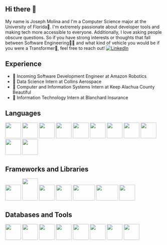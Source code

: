 ## Hi there 👋

My name is Joseph Molina and I'm a Computer Science major at the University of Florida🐊. I'm extremely passionate about developer tools and making tech more accessible to everyone. 
Additionally, I love asking people obscure questions. So if you have strong interests or thoughts that fall between Software Engineering👨‍💻 and what kind of vehicle you would be if you were a Transformer🚙, feel free to reach out!
[![LinkedIn](https://img.shields.io/badge/-LinkedIn-blue?style=for-the-badge&logo=LinkedIn&logoColor=white)](https://www.linkedin.com/in/josephmolina256)

## Experience
- 🤖 Incoming Software Development Engineer at Amazon Robotics
- 🚀 Data Science Intern at Collins Aerospace
- 🌳 Computer and Information Systems Intern at Keep Alachua County Beautiful
- 🏡 Information Technology Intern at Blanchard Insurance
## Languages
<div flex=row justify-content=center>
  <img src="https://cdn.jsdelivr.net/gh/devicons/devicon@latest/icons/python/python-original.svg" height=50 width=50 />
  <img src="https://cdn.jsdelivr.net/gh/devicons/devicon@latest/icons/cplusplus/cplusplus-original.svg" height=50 width=50 />
  <img src="https://cdn.jsdelivr.net/gh/devicons/devicon@latest/icons/javascript/javascript-original.svg" height=50 width=50 />
  <img src="https://cdn.jsdelivr.net/gh/devicons/devicon@latest/icons/typescript/typescript-original.svg" height=50 width=50 />
  <img src="https://cdn.jsdelivr.net/gh/devicons/devicon@latest/icons/csharp/csharp-original.svg" height=50 width=50 />
  <img src="https://cdn.jsdelivr.net/gh/devicons/devicon@latest/icons/java/java-original.svg" height=50 width=50 />
  <img src="https://cdn.jsdelivr.net/gh/devicons/devicon@latest/icons/r/r-original.svg" height=50 width=50 />
  <img src="https://cdn.jsdelivr.net/gh/devicons/devicon@latest/icons/matlab/matlab-original.svg" height=50 width=50 />
  <img src="https://cdn.jsdelivr.net/gh/devicons/devicon@latest/icons/html5/html5-original.svg" height=50 width=50 />
  <img src="https://cdn.jsdelivr.net/gh/devicons/devicon@latest/icons/css3/css3-original.svg" height=50 width=50 />
  <img src="https://cdn.jsdelivr.net/gh/devicons/devicon@latest/icons/latex/latex-original.svg" height=50 width=50 />
</div>

## Frameworks and Libraries
<div flex=row justify-content=center>
  <img src="https://cdn.jsdelivr.net/gh/devicons/devicon@latest/icons/pandas/pandas-original-wordmark.svg"  height=50 width=50 />
  <img src="https://cdn.jsdelivr.net/gh/devicons/devicon@latest/icons/numpy/numpy-original-wordmark.svg"  height=70 width=50 />
  <img src="https://cdn.jsdelivr.net/gh/devicons/devicon@latest/icons/matplotlib/matplotlib-plain-wordmark.svg"  height=50 width=50 />
  <img src="https://cdn.jsdelivr.net/gh/devicons/devicon@latest/icons/react/react-original.svg"  height=50 width=50 />
  <img src="https://cdn.jsdelivr.net/gh/devicons/devicon@latest/icons/nodejs/nodejs-original-wordmark.svg"  height=50 width=70 />
  <img src="https://cdn.jsdelivr.net/gh/devicons/devicon@latest/icons/express/express-original-wordmark.svg"  height=50 width=70 />
  <img src="https://cdn.jsdelivr.net/gh/devicons/devicon@latest/icons/rabbitmq/rabbitmq-original.svg"  height=50 width=50 />
</div>

## Databases and Tools

<div flex=row justify-content=center>
<img src="https://cdn.jsdelivr.net/gh/devicons/devicon@latest/icons/mongodb/mongodb-original-wordmark.svg"  height=50 width=50 />
<img src="https://cdn.jsdelivr.net/gh/devicons/devicon@latest/icons/mysql/mysql-original-wordmark.svg"  height=50 width=50 />
<img src="https://cdn.jsdelivr.net/gh/devicons/devicon@latest/icons/sqlite/sqlite-original-wordmark.svg"  height=50 width=50 />
<img src="https://cdn.jsdelivr.net/gh/devicons/devicon@latest/icons/docker/docker-original-wordmark.svg"  height=50 width=50 />
<img src="https://cdn.jsdelivr.net/gh/devicons/devicon@latest/icons/git/git-original.svg"  height=50 width=50 />
<img src="https://cdn.jsdelivr.net/gh/devicons/devicon@latest/icons/bash/bash-original.svg"  height=50 width=50 />
<img src="https://cdn.jsdelivr.net/gh/devicons/devicon@latest/icons/jira/jira-original-wordmark.svg"  height=50 width=50 />
<img src="https://cdn.jsdelivr.net/gh/devicons/devicon@latest/icons/github/github-original.svg"  height=50 width=50 />

</div>
